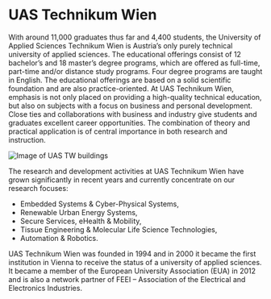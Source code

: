 # UAS Technikum Wien

With around 11,000 graduates thus far and 4,400 students, the University of Applied Sciences Technikum Wien is Austria’s only purely technical university of applied sciences. The educational offerings consist of 12 bachelor’s and 18 master’s degree programs, which are offered as full-time, part-time and/or distance study programs. Four degree programs are taught in English. The educational offerings are based on a solid scientific foundation and are also practice-oriented. At UAS Technikum Wien, emphasis is not only placed on providing a high-quality technical education, but also on subjects with a focus on business and personal development. Close ties and collaborations with business and industry give students and graduates excellent career opportunities. The combination of theory and practical application is of central importance in both research and instruction.

![Image of UAS TW buildings](https://www.technikum-wien.at/sites/default/files/styles/inhalt_bild_gesamte_breite/public/fh-technikum-wien-1280.jpg?itok=nUXViQio "UAS Technikum Wien (UAS TW)")

The research and development activities at UAS Technikum Wien have grown significantly in recent years and currently concentrate on our research focuses: 

* Embedded Systems & Cyber-Physical Systems,
* Renewable Urban Energy Systems,
* Secure Services, eHealth & Mobility,
* Tissue Engineering & Molecular Life Science Technologies,
* Automation & Robotics.

UAS Technikum Wien was founded in 1994 and in 2000 it became the first institution in Vienna to receive the status of a university of applied sciences. It became a member of the European University Association (EUA) in 2012 and is also a network partner of FEEI – Association of the Electrical and Electronics Industries.